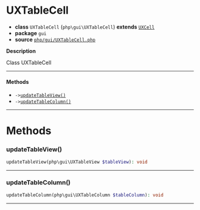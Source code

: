 # UXTableCell

- **class** `UXTableCell` (`php\gui\UXTableCell`) **extends** [`UXCell`](api-docs/classes/php/gui/UXCell.md)
- **package** `gui`
- **source** [`php/gui/UXTableCell.php`](./src/main/resources/JPHP-INF/sdk/php/gui/UXTableCell.php)

**Description**

Class UXTableCell

---

#### Methods

- `->`[`updateTableView()`](#method-updatetableview)
- `->`[`updateTableColumn()`](#method-updatetablecolumn)

---
# Methods

<a name="method-updatetableview"></a>

### updateTableView()
```php
updateTableView(php\gui\UXTableView $tableView): void
```

---

<a name="method-updatetablecolumn"></a>

### updateTableColumn()
```php
updateTableColumn(php\gui\UXTableColumn $tableColumn): void
```

---

